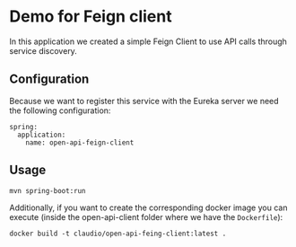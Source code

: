 # Demo for Feign client

In this application we created a simple Feign Client to use API calls through service discovery.

## Configuration
Because we want to register this service with the Eureka server we need the following configuration:

```
spring:
  application:
    name: open-api-feign-client
```

## Usage

```
mvn spring-boot:run
```

Additionally, if you want to create the corresponding docker image you can execute (inside the open-api-client folder where we have the
```Dockerfile```):

```
docker build -t claudio/open-api-feing-client:latest .
```
